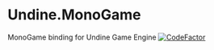 # Undine.MonoGame
MonoGame binding for Undine Game Engine
[![CodeFactor](https://www.codefactor.io/repository/github/tomaszcekalo/Undine.MonoGame/badge)](https://www.codefactor.io/repository/github/tomaszcekalo/Undine.MonoGame)
